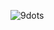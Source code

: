 ![9dots](https://user-images.githubusercontent.com/77121931/223439247-a39fce6b-d249-4a12-8b18-c0979f7b15a4.gif)
